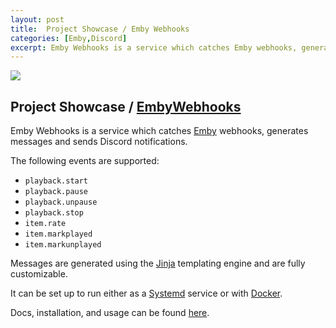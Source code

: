 ```yaml
---
layout: post
title:  Project Showcase / Emby Webhooks
categories: [Emby,Discord]
excerpt: Emby Webhooks is a service which catches Emby webhooks, generates messages and sends Discord notifications.
---
```


![]({{site.baseurl}}/images/2021-10-28-project-showcase-emby-webhooks.png)

## Project Showcase / [EmbyWebhooks](https://github.com/tsredanovic/emby-webhooks)

Emby Webhooks is a service which catches [Emby](https://emby.media/) webhooks, generates messages and sends Discord notifications.

The following events are supported:
- `playback.start`
- `playback.pause`
- `playback.unpause`
- `playback.stop`
- `item.rate`
- `item.markplayed`
- `item.markunplayed`

Messages are generated using the [Jinja](https://jinja.palletsprojects.com/) templating engine and are fully customizable.

It can be set up to run either as a [Systemd](https://systemd.io/) service or with [Docker](https://www.docker.com/).


Docs, installation, and usage can be found [here](https://github.com/tsredanovic/emby-webhooks).
